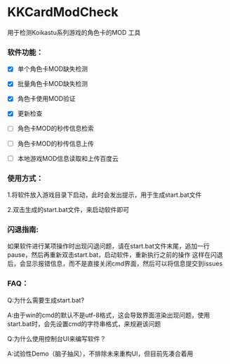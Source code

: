 # KKCardModCheck

用于检测Koikastu系列游戏的角色卡的MOD 工具



### 软件功能：

- [x] 单个角色卡MOD缺失检测
- [x] 批量角色卡MOD缺失检测

- [x] 角色卡使用MOD验证
- [x] 更新检查

- [ ] 角色卡MOD的秒传信息检索

- [ ] 角色卡MOD的秒传信息上传

- [ ] 本地游戏MOD信息读取和上传百度云

  

### 使用方式：

1.将软件放入游戏目录下启动，此时会发出提示，用于生成start.bat文件

2.双击生成的start.bat文件，来启动软件即可

### 闪退指南:
如果软件进行某项操作时出现闪退问题，请在start.bat文件末尾，追加一行pause，然后再重新双击start.bat，启动软件，重新执行之前的操作
这样在闪退后，会显示报错信息，而不是直接关闭cmd界面，然后可以将信息提交到issues

### FAQ：

Q:为什么需要生成start.bat?

A:由于win的cmd的默认不是utf-8格式，这会导致界面渲染出现问题，使用start.bat时，会先设置cmd的字符串格式，来规避该问题



Q:为什么使用控制台UI来编写软件？

A:试验性Demo（脑子抽风），不排除未来重构UI，但目前先凑合着用



